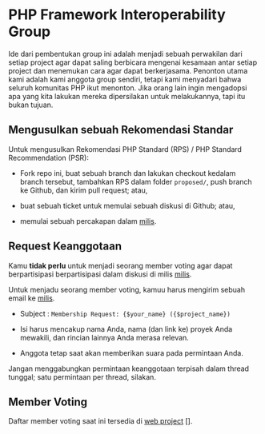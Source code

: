 PHP Framework Interoperability Group
====================================


Ide dari pembentukan group ini adalah menjadi sebuah perwakilan dari setiap
project agar dapat saling berbicara mengenai kesamaan antar setiap project
dan menemukan cara agar dapat berkerjasama. Penonton utama kami adalah kami
anggota group sendiri, tetapi kami menyadari bahwa seluruh komunitas PHP ikut
menonton. Jika orang lain ingin mengadopsi apa yang kita lakukan mereka
dipersilakan untuk melakukannya, tapi itu bukan tujuan.


Mengusulkan sebuah Rekomendasi Standar
------------------------------------

Untuk mengusulkan Rekomendasi PHP Standard (RPS) / PHP Standard Recommendation (PSR):

- Fork repo ini, buat sebuah branch dan lakukan checkout kedalam branch tersebut,
  tambahkan RPS dalam folder `proposed/`, push branch ke Github, dan kirim pull
  request; atau,

- buat sebuah ticket untuk memulai sebuah diskusi di Github; atau,

- memulai sebuah percakapan dalam [milis][].

[milis]: http://groups.google.com/group/php-fig/


Request Keanggotaan
-------------------

Kamu **tidak perlu** untuk menjadi seorang member voting
agar dapat berpartisipasi berpartisipasi dalam diskusi di milis [milis][].

Untuk menjadu seorang member voting, kamuu harus mengirim sebuah email ke [milis][].

- Subject : `Membership Request: {$your_name} ({$project_name})`

- Isi harus mencakup nama Anda, nama (dan link ke) proyek Anda mewakili, dan
  rincian lainnya Anda merasa relevan.

- Anggota tetap saat akan memberikan suara pada permintaan Anda.

Jangan menggabungkan permintaan keanggotaan terpisah dalam thread tunggal; satu
permintaan per thread, silakan.


Member Voting
--------------

Daftar member voting saat ini tersedia di [web project] [].

[web project]: http://www.php-fig.org/
